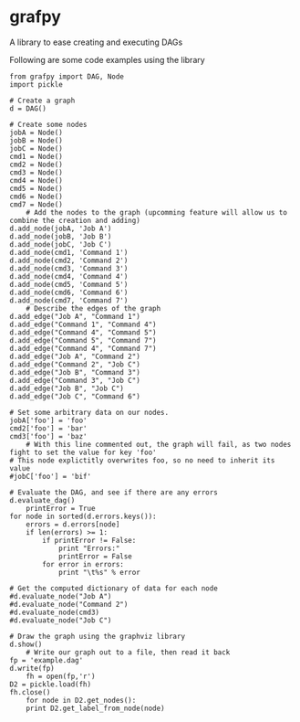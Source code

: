grafpy
======

A library to ease creating and executing DAGs

Following are some code examples using the library

    from grafpy import DAG, Node
    import pickle

    # Create a graph
    d = DAG()

    # Create some nodes
    jobA = Node()
    jobB = Node()
    jobC = Node()
    cmd1 = Node()
    cmd2 = Node()
    cmd3 = Node()
    cmd4 = Node()
    cmd5 = Node()
    cmd6 = Node()
    cmd7 = Node()
    	# Add the nodes to the graph (upcomming feature will allow us to combine the creation and adding)
    d.add_node(jobA, 'Job A')
    d.add_node(jobB, 'Job B')
    d.add_node(jobC, 'Job C')
    d.add_node(cmd1, 'Command 1')
    d.add_node(cmd2, 'Command 2')
    d.add_node(cmd3, 'Command 3')
    d.add_node(cmd4, 'Command 4')
    d.add_node(cmd5, 'Command 5')
    d.add_node(cmd6, 'Command 6')
    d.add_node(cmd7, 'Command 7')
    	# Describe the edges of the graph
    d.add_edge("Job A", "Command 1")
    d.add_edge("Command 1", "Command 4")
    d.add_edge("Command 4", "Command 5")
    d.add_edge("Command 5", "Command 7")
    d.add_edge("Command 4", "Command 7")
    d.add_edge("Job A", "Command 2")
    d.add_edge("Command 2", "Job C")
    d.add_edge("Job B", "Command 3")
    d.add_edge("Command 3", "Job C")
    d.add_edge("Job B", "Job C")
    d.add_edge("Job C", "Command 6")
    
    # Set some arbitrary data on our nodes.
    jobA['foo'] = 'foo'
    cmd2['foo'] = 'bar'
    cmd3['foo'] = 'baz'
    	# With this line commented out, the graph will fail, as two nodes fight to set the value for key 'foo'
    # This node explictitly overwrites foo, so no need to inherit its value
    #jobC['foo'] = 'bif'
    
    # Evaluate the DAG, and see if there are any errors
    d.evaluate_dag()
    	printError = True
    for node in sorted(d.errors.keys()):
    	errors = d.errors[node]
    	if len(errors) >= 1:
    		if printError != False:
    			print "Errors:"
    			printError = False
    		for error in errors:
    			print "\t%s" % error
    
    # Get the computed dictionary of data for each node
    #d.evaluate_node("Job A")
    #d.evaluate_node("Command 2")
    #d.evaluate_node(cmd3)
    #d.evaluate_node("Job C")
    
    # Draw the graph using the graphviz library
    d.show()
    	# Write our graph out to a file, then read it back
    fp = 'example.dag'
    d.write(fp)
    	fh = open(fp,'r')
    D2 = pickle.load(fh)
    fh.close()
    	for node in D2.get_nodes():
    	print D2.get_label_from_node(node)
